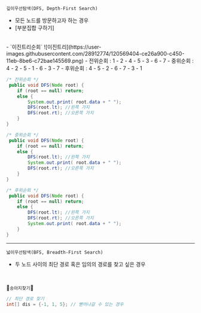 `깊이우선탐색(DFS, Depth-First Search)` </br>
- 모든 노드를 방문하고자 하는 경우
- [부분집합 구하기]
</br>
- `이진트리순회`
![이진트리](https://user-images.githubusercontent.com/28912774/120569404-ce26a900-c450-11eb-8be6-c72bae145569.png)
  - 전위순회 : 1 - 2 - 4 - 5 - 3 - 6 - 7
  - 중위순회 : 4 - 2 - 5 - 1 - 6 - 3 - 7
  - 후위순회 : 4 - 5 - 2 - 6 - 7 - 3 - 1

```java
/* 전위순회 */
 public void DFS(Node root) {
    if (root == null) return;
    else {
        System.out.print( root.data + " ");
        DFS(root.lt); //왼쪽 가지
        DFS(root.rt); //오른쪽 가지
    }
}

/* 중위순회 */
 public void DFS(Node root) {
    if (root == null) return;
    else {
        DFS(root.lt); //왼쪽 가지
        System.out.print( root.data + " ");
        DFS(root.rt); //오른쪽 가지
    }
}

/* 후위순회 */
 public void DFS(Node root) {
    if (root == null) return;
    else {
        DFS(root.lt); //왼쪽 가지
        DFS(root.rt); //오른쪽 가지
        System.out.print( root.data + " ");
    }
}
```
----

`넓이우선탐색(BFS, Breadth-First Search)` </br>
- 두 노드 사이의 최단 경로 혹은 임의의 경로를 찾고 싶은 경우
</br>

🐌`송아지찾기`🐌
```java
// 최단 경로 찾기
int[] dis = {-1, 1, 5}; // 뻗어나갈 수 있는 경우
```